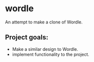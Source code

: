 # wordle
<p>An attempt to make a clone of Wordle.</p>

## Project goals:
- Make a similar design to Wordle.
- implement functionality to the project.
